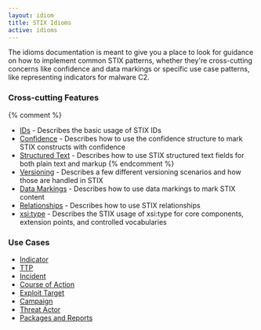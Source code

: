 ```yaml
---
layout: idiom
title: STIX Idioms
active: idioms
---
```


The idioms documentation is meant to give you a place to look for guidance on how to implement common STIX patterns, whether they're cross-cutting concerns like confidence and data markings or specific use case patterns, like representing indicators for malware C2.

### Cross-cutting Features

{% comment %}
* [IDs](features/ids) - Describes the basic usage of STIX IDs
* [Confidence](features/confidence) - Describes how to use the confidence structure to mark STIX constructs with confidence
* [Structured Text](features/structured-text) - Describes how to use STIX structured text fields for both plain text and markup
{% endcomment %}
* [Versioning](features/versioning) - Describes a few different versioning scenarios and how those are handled in STIX
* [Data Markings](features/data-markings) - Describes how to use data markings to mark STIX content
* [Relationships](features/relationships) - Describes how to use STIX relationships
* [xsi:type](features/xsi-type) - Describes the STIX usage of xsi:type for core components, extension points, and controlled vocabularies

### Use Cases

* [Indicator](indicator)
* [TTP](ttp)
* [Incident](incident)
* [Course of Action](course-of-action)
* [Exploit Target](exploit-target)
* [Campaign](campaign)
* [Threat Actor](threat-actor)
* [Packages and Reports](packages-and-reports)
